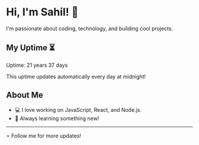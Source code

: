 # Hi, I'm Sahil! 👋

I'm passionate about coding, technology, and building cool projects.

## My Uptime ⏳
Uptime: 21 years 37 days

This uptime updates automatically every day at midnight!

## About Me
- 💻 I love working on JavaScript, React, and Node.js.
- 🎯 Always learning something new!

---

⭐️ Follow me for more updates!
